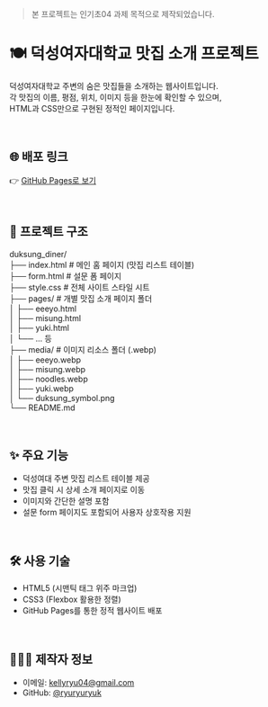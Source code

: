 >  본 프로젝트는 인기초04 과제 목적으로 제작되었습니다.

# 🍽️ 덕성여자대학교 맛집 소개 프로젝트

덕성여자대학교 주변의 숨은 맛집들을 소개하는 웹사이트입니다.  
각 맛집의 이름, 평점, 위치, 이미지 등을 한눈에 확인할 수 있으며,  
HTML과 CSS만으로 구현된 정적인 페이지입니다.

<br>

## 🌐 배포 링크

👉 [GitHub Pages로 보기](https://ryuryuryuk.github.io/duksung_diner/)

<br>

## 📁 프로젝트 구조

duksung_diner/ <br>
├── index.html # 메인 홈 페이지 (맛집 리스트 테이블) <br>
├── form.html # 설문 폼 페이지 <br>
├── style.css # 전체 사이트 스타일 시트 <br>
├── pages/ # 개별 맛집 소개 페이지 폴더 <br>
│ ├── eeeyo.html <br>
│ ├── misung.html <br>
│ ├── yuki.html <br>
│ └── ... 등 <br>
├── media/ # 이미지 리소스 폴더 (.webp) <br>
│ ├── eeeyo.webp <br>
│ ├── misung.webp <br>
│ ├── noodles.webp <br>
│ ├── yuki.webp <br>
│ └── duksung_symbol.png <br>
└── README.md 

<br>

## ✨ 주요 기능

- 덕성여대 주변 맛집 리스트 테이블 제공
- 맛집 클릭 시 상세 소개 페이지로 이동
- 이미지와 간단한 설명 포함
- 설문 form 페이지도 포함되어 사용자 상호작용 지원

<br>

## 🛠 사용 기술

- HTML5 (시맨틱 태그 위주 마크업)
- CSS3 (Flexbox 활용한 정렬)
- GitHub Pages를 통한 정적 웹사이트 배포
  
<br>

## 🙋🏻‍♀️ 제작자 정보

- 이메일: kellyryu04@gmail.com  
- GitHub: [@ryuryuryuk](https://github.com/ryuryuryuk)
